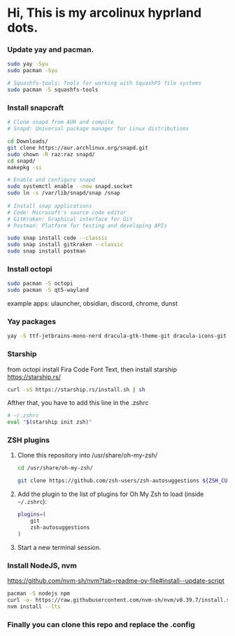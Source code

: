 # Hi, This is my arcolinux hyprland dots.
### Update yay and pacman.
```sh
sudo yay -Syu
sudo pacman -Syu

# Squashfs-tools: Tools for working with SquashFS file systems
sudo pacman -S squashfs-tools

```
### Install snapcraft
```sh
# Clone snapd from AUR and compile
# Snapd: Universal package manager for Linux distributions

cd Downloads/
git clone https://aur.archlinux.org/snapd.git
sudo chown -R raz:raz snapd/
cd snapd/
makepkg -si

# Enable and configure snapd
sudo systemctl enable --now snapd.socket
sudo ln -s /var/lib/snapd/snap /snap
 
# Install snap applications
# Code: Microsoft's source code editor
# GitKraken: Graphical interface for Git
# Postman: Platform for testing and developing APIs

sudo snap install code --classic
sudo snap install gitkraken --classic
sudo snap install postman
```
### Install octopi
```sh
sudo pacman -S octopi
sudo pacman -S qt5-wayland
```
example apps: ulauncher, obsidian, discord, chrome, dunst

### Yay packages
```sh
yay -S ttf-jetbrains-mono-nerd dracula-gtk-theme-git dracula-icons-git swappy
```



### Starship
from octopi install Fira Code Font Text, then install starship
https://starship.rs/

```sh
curl -sS https://starship.rs/install.sh | sh
```
Afther that, you have to add this line in the .zshrc

```sh
# ~/.zshrc
eval "$(starship init zsh)"
```

### ZSH plugins

1. Clone this repository into /usr/share/oh-my-zsh/
    ```sh
    cd /usr/share/oh-my-zsh/
    ```

    ```sh
    git clone https://github.com/zsh-users/zsh-autosuggestions ${ZSH_CUSTOM:-~/.oh-my-zsh/custom}/plugins/zsh-autosuggestions
    ```

2. Add the plugin to the list of plugins for Oh My Zsh to load (inside `~/.zshrc`):

    ```sh
    plugins=( 
        git
        zsh-autosuggestions
    )
    ```

3. Start a new terminal session.


### Install NodeJS, nvm
https://github.com/nvm-sh/nvm?tab=readme-ov-file#install--update-script
```sh
pacman -S nodejs npm
curl -o- https://raw.githubusercontent.com/nvm-sh/nvm/v0.39.7/install.sh | bash
nvm install --lts
```

### Finally you can clone this repo and replace the .config